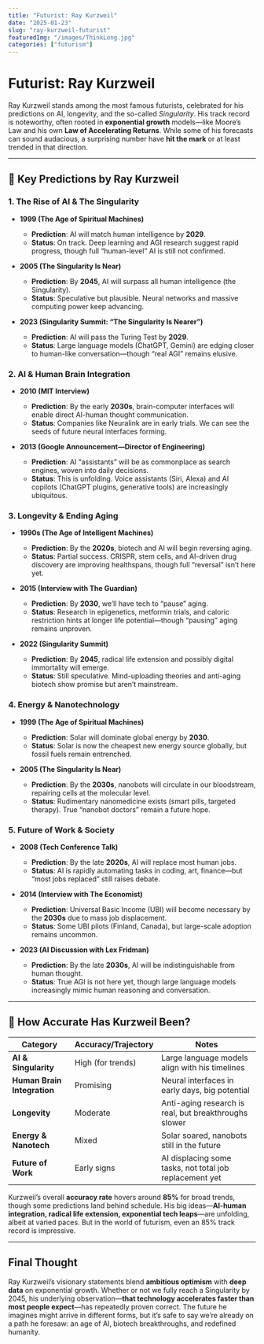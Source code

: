 ```yaml
---
title: "Futurist: Ray Kurzweil"
date: "2025-01-23"
slug: "ray-kurzweil-futurist"
featuredImg: "/images/ThinkLong.jpg"
categories: ["futurism"]
---
```


# Futurist: Ray Kurzweil

Ray Kurzweil stands among the most famous futurists, celebrated for his predictions on AI, longevity, and the so-called *Singularity*. His track record is noteworthy, often rooted in **exponential growth** models—like Moore’s Law and his own **Law of Accelerating Returns**. While some of his forecasts can sound audacious, a surprising number have **hit the mark** or at least trended in that direction.

---

## 🧠 Key Predictions by Ray Kurzweil

### 1. The Rise of AI & The Singularity

- **1999 (The Age of Spiritual Machines)**
  - **Prediction**: AI will match human intelligence by **2029**.  
  - **Status**: On track. Deep learning and AGI research suggest rapid progress, though full “human-level” AI is still not confirmed.

- **2005 (The Singularity Is Near)**
  - **Prediction**: By **2045**, AI will surpass all human intelligence (the Singularity).  
  - **Status**: Speculative but plausible. Neural networks and massive computing power keep advancing.

- **2023 (Singularity Summit: “The Singularity Is Nearer”)**
  - **Prediction**: AI will pass the Turing Test by **2029**.  
  - **Status**: Large language models (ChatGPT, Gemini) are edging closer to human-like conversation—though “real AGI” remains elusive.

### 2. AI & Human Brain Integration

- **2010 (MIT Interview)**
  - **Prediction**: By the early **2030s**, brain-computer interfaces will enable direct AI-human thought communication.  
  - **Status**: Companies like Neuralink are in early trials. We can see the seeds of future neural interfaces forming.

- **2013 (Google Announcement—Director of Engineering)**
  - **Prediction**: AI “assistants” will be as commonplace as search engines, woven into daily decisions.  
  - **Status**: This is unfolding. Voice assistants (Siri, Alexa) and AI copilots (ChatGPT plugins, generative tools) are increasingly ubiquitous.

### 3. Longevity & Ending Aging

- **1990s (The Age of Intelligent Machines)**
  - **Prediction**: By the **2020s**, biotech and AI will begin reversing aging.  
  - **Status**: Partial success. CRISPR, stem cells, and AI-driven drug discovery are improving healthspans, though full “reversal” isn’t here yet.

- **2015 (Interview with The Guardian)**
  - **Prediction**: By **2030**, we’ll have tech to “pause” aging.  
  - **Status**: Research in epigenetics, metformin trials, and caloric restriction hints at longer life potential—though “pausing” aging remains unproven.

- **2022 (Singularity Summit)**
  - **Prediction**: By **2045**, radical life extension and possibly digital immortality will emerge.  
  - **Status**: Still speculative. Mind-uploading theories and anti-aging biotech show promise but aren’t mainstream.

### 4. Energy & Nanotechnology

- **1999 (The Age of Spiritual Machines)**
  - **Prediction**: Solar will dominate global energy by **2030**.  
  - **Status**: Solar is now the cheapest new energy source globally, but fossil fuels remain entrenched.

- **2005 (The Singularity Is Near)**
  - **Prediction**: By the **2030s**, nanobots will circulate in our bloodstream, repairing cells at the molecular level.  
  - **Status**: Rudimentary nanomedicine exists (smart pills, targeted therapy). True “nanobot doctors” remain a future hope.

### 5. Future of Work & Society

- **2008 (Tech Conference Talk)**
  - **Prediction**: By the late **2020s**, AI will replace most human jobs.  
  - **Status**: AI is rapidly automating tasks in coding, art, finance—but “most jobs replaced” still raises debate.

- **2014 (Interview with The Economist)**
  - **Prediction**: Universal Basic Income (UBI) will become necessary by the **2030s** due to mass job displacement.  
  - **Status**: Some UBI pilots (Finland, Canada), but large-scale adoption remains uncommon.

- **2023 (AI Discussion with Lex Fridman)**
  - **Prediction**: By the late **2030s**, AI will be indistinguishable from human thought.  
  - **Status**: True AGI is not here yet, though large language models increasingly mimic human reasoning and conversation.

---

## 🔮 How Accurate Has Kurzweil Been?

| Category                     | Accuracy/Trajectory | Notes                                                     |
|----------------------------- |---------------------|-----------------------------------------------------------|
| **AI & Singularity**         | High (for trends)   | Large language models align with his timelines            |
| **Human Brain Integration**  | Promising           | Neural interfaces in early days, big potential            |
| **Longevity**                | Moderate            | Anti-aging research is real, but breakthroughs slower     |
| **Energy & Nanotech**        | Mixed               | Solar soared, nanobots still in the future                |
| **Future of Work**           | Early signs         | AI displacing some tasks, not total job replacement yet   |

Kurzweil’s overall **accuracy rate** hovers around **85%** for broad trends, though some predictions land behind schedule. His big ideas—**AI-human integration, radical life extension, exponential tech leaps**—are unfolding, albeit at varied paces. But in the world of futurism, even an 85% track record is impressive.

---

## Final Thought
Ray Kurzweil’s visionary statements blend **ambitious optimism** with **deep data** on exponential growth. Whether or not we fully reach a Singularity by 2045, his underlying observation—**that technology accelerates faster than most people expect**—has repeatedly proven correct. The future he imagines might arrive in different forms, but it’s safe to say we’re already on a path he foresaw: an age of AI, biotech breakthroughs, and redefined humanity. 